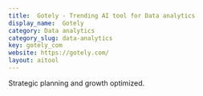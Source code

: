 ```yaml
---
title:  Gotely - Trending AI tool for Data analytics
display_name:  Gotely
category: Data analytics
category_slug: data-analytics
key: gotely_com
website: https://gotely.com/
layout: aitool
---
```


Strategic planning and growth optimized.
